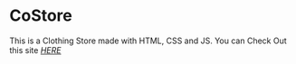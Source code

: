 # CoStore
This is a Clothing Store made with HTML, CSS and JS. You can Check Out this site  *[HERE](https://muhammadammar26627.github.io/costore/)*
